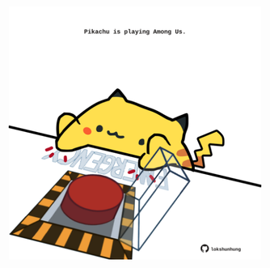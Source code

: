 <!-- built at 25/10/2025, 00:01:04 UTC -->
<p align="center">
  <img width="500" height="500" src="./ReadmeImage.svg">
</p>
